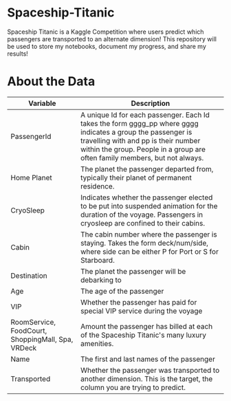 # Spaceship-Titanic

Spaceship Titanic is a Kaggle Competition where users predict which passengers are transported to an alternate dimension!
This repository will be used to store my notebooks, document my progress, and share my results!

# About the Data

|Variable | Description |
|-|-|
| PassengerId | A unique Id for each passenger. Each Id takes the form gggg_pp where gggg indicates a group the passenger is travelling with and pp is their number within the group. People in a group are often family members, but not always. |
| Home Planet | The planet the passenger departed from, typically their planet of permanent residence. | 
| CryoSleep |  Indicates whether the passenger elected to be put into suspended animation for the duration of the voyage. Passengers in cryosleep are confined to their cabins. | 
| Cabin | The cabin number where the passenger is staying. Takes the form deck/num/side, where side can be either P for Port or S for Starboard. |
| Destination | The planet the passenger will be debarking to |
| Age | The age of the passenger |
| VIP | Whether the passenger has paid for special VIP service during the voyage | 
| RoomService, FoodCourt, ShoppingMall, Spa, VRDeck | Amount the passenger has billed at each of the Spaceship Titanic's many luxury amenities. |
| Name | The first and last names of the passenger |
| Transported | Whether the passenger was transported to another dimension. This is the target, the column you are trying to predict. | 
